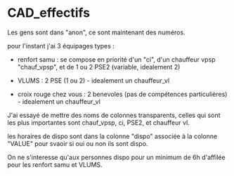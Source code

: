 # CAD_effectifs


Les gens sont dans "anon", ce sont maintenant des numéros.


pour l'instant j'ai 3 équipages types : 

- renfort samu : se compose en priorité d'un "ci", d'un chauffeur vpsp "chauf_vpsp", et de 1 ou 2 PSE2 (variable, idealement 2)

- VLUMS : 2 PSE (1 ou 2) - idealement un chauffeur_vl

- croix rouge chez vous : 2 benevoles (pas de compétences particulières) - idealement un chauffeur_vl 

J'ai essayé de mettre des noms de colonnes transparents, celles qui sont les plus importantes sont chauf_vpsp, ci, PSE2, et chauffeur vl.

les horaires de dispo sont dans la colonne "dispo" associée à la colonne "VALUE" pour svaoir si oui ou non ils sont dispo.

On ne s'interesse qu'aux personnes dispo pour un minimum de 6h d'affilée pour les renfort samu et VLUMS.
